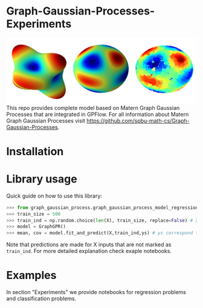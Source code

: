 # Graph-Gaussian-Processes-Experiments
![Plot](plot.png)
This repo provides complete model based on Matern Graph Gaussian Processes that are integrated in GPFlow. For all information about Matern Graph Gaussian Processes visit https://github.com/spbu-math-cs/Graph-Gaussian-Processes.
# Installation
# Library usage
Quick guide on how to use this library:
```python
>>> from graph_gaussian_process.graph_gaussian_process_model_regression import GraphGPR
>>> train_size = 500
>>> train_ind = np.random.choice(len(X), train_size, replace=False) # X is data inputs
>>> model = GraphGPR()
>>> mean, cov = model.fit_and_predict(X,train_ind,ys) # ys correspond to X[train_ind]
```
Note that predictions are made for X inputs that are not marked as ```train_ind```.
For more detailed explanation check exaple notebooks.
# Examples
In section "Experiments" we provide notebooks for regression problems and classification problems.
